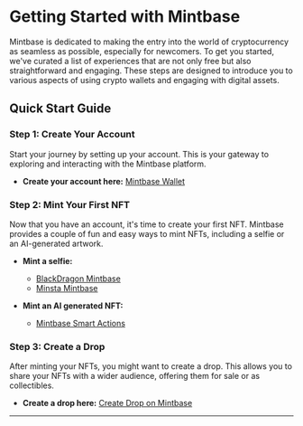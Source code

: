 # Getting Started with Mintbase

Mintbase is dedicated to making the entry into the world of cryptocurrency as seamless as possible, especially for newcomers. To get you started, we've curated a list of experiences that are not only free but also straightforward and engaging. These steps are designed to introduce you to various aspects of using crypto wallets and engaging with digital assets.

## Quick Start Guide

### Step 1: Create Your Account

Start your journey by setting up your account. This is your gateway to exploring and interacting with the Mintbase platform.

- **Create your account here:** [Mintbase Wallet](https://wallet.mintbase.xyz)

### Step 2: Mint Your First NFT

Now that you have an account, it's time to create your first NFT. Mintbase provides a couple of fun and easy ways to mint NFTs, including a selfie or an AI-generated artwork.

- **Mint a selfie:**
  - [BlackDragon Mintbase](https://blackdragon.mintbase.xyz)
  - [Minsta Mintbase](https://minsta.mintbase.xyz)

- **Mint an AI generated NFT:**
  - [Mintbase Smart Actions](https://wallet.mintbase.xyz/smart-actions/DYXsrvFDDtqRucHYzWdIk)

### Step 3: Create a Drop

After minting your NFTs, you might want to create a drop. This allows you to share your NFTs with a wider audience, offering them for sale or as collectibles.

- **Create a drop here:** [Create Drop on Mintbase](https://wallet.mintbase.xyz/create-drop)

---